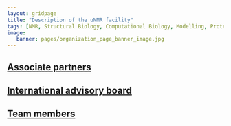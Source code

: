 ```yaml
---
layout: gridpage
title: "Description of the uNMR facility"
tags: [NMR, Structural Biology, Computational Biology, Modelling, Protein Structure]
image:
   banner: pages/organization_page_banner_image.jpg
---
```


## [Associate partners](/organization/associate-partners)

## [International advisory board](/organization/advisory-board)

## [Team members](/organization/team-members)